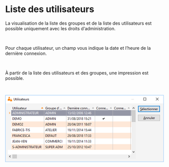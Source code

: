 # Liste des utilisateurs



La visualisation de la liste des groupes et de la liste des utilisateurs est possible uniquement avec les droits d‘administration.


 


Pour chaque utilisateur, un champ vous indique la date et l’heure de la dernière connexion.


 


À partir de la liste des utilisateurs et des groupes, une impression est possible.


 


![](../../assets/images/Utilisateurs/3/ListeUtilisateurs.png)


